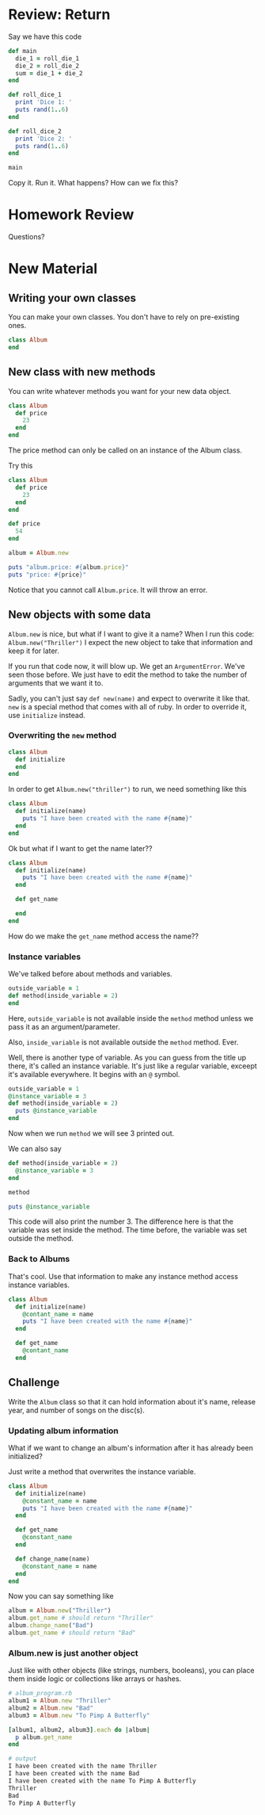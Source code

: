 # Review: Return

Say we have this code

```ruby
def main
  die_1 = roll_die_1
  die_2 = roll_die_2
  sum = die_1 + die_2
end

def roll_dice_1
  print 'Dice 1: '
  puts rand(1..6)
end

def roll_dice_2
  print 'Dice 2: '
  puts rand(1..6)
end

main
```

Copy it. Run it. What happens? How can we fix this?

# Homework Review

Questions?

# New Material

## Writing your own classes

You can make your own classes. You don't have to rely on pre-existing ones.

```ruby
class Album
end
```

## New class with new methods

You can write whatever methods you want for your new data object.

```ruby
class Album
  def price
    23
  end
end
```

The price method can only be called on an instance of the Album class.

Try this

```ruby
class Album
  def price
    23
  end
end

def price
  54
end

album = Album.new

puts "album.price: #{album.price}"
puts "price: #{price}"
```

Notice that you cannot call `Album.price`. It will throw an error.

## New objects with some data

`Album.new` is nice, but what if I want to give it a name? When I run this code: `Album.new("Thriller")` I expect the new object to take that information and keep it for later.

If you run that code now, it will blow up. We get an `ArgumentError`. We've seen those before. We just have to edit the method to take the number of arguments that we want it to.

Sadly, you can't just say `def new(name)` and expect to overwrite it like that. `new` is a special method that comes with all of ruby. In order to override it, use `initialize` instead.

### Overwriting the `new` method

```ruby
class Album
  def initialize
  end
end
```

In order to get `Album.new("thriller")` to run, we need something like this

```ruby
class Album
  def initialize(name)
    puts "I have been created with the name #{name}"
  end
end
```

Ok but what if I want to get the name later??

```ruby
class Album
  def initialize(name)
    puts "I have been created with the name #{name}"
  end

  def get_name

  end
end
```

How do we make the `get_name` method access the name??

### Instance variables

We've talked before about methods and variables.

```ruby
outside_variable = 1
def method(inside_variable = 2)
end
```

Here, `outside_variable` is not available inside the `method` method unless we pass it as an argument/parameter.

Also, `inside_variable` is not available outside the `method` method. Ever.

Well, there is another type of variable. As you can guess from the title up there, it's called an instance variable. It's just like a regular variable, exceept it's available everywhere. It begins with an `@` symbol.

```ruby
outside_variable = 1
@instance_variable = 3
def method(inside_variable = 2)
  puts @instance_variable
end
```

Now when we run `method` we will see 3 printed out.

We can also say

```ruby
def method(inside_variable = 2)
  @instance_variable = 3
end

method

puts @instance_variable
```

This code will also print the number 3. The difference here is that the variable was set inside the method. The time before, the variable was set outside the method.

### Back to Albums

That's cool. Use that information to make any instance method access instance variables.

```ruby
class Album
  def initialize(name)
    @contant_name = name
    puts "I have been created with the name #{name}"
  end

  def get_name
    @contant_name
  end
```

## Challenge

Write the `Album` class so that it can hold information about it's name, release year, and number of songs on the disc(s).

### Updating album information

What if we want to change an album's information after it has already been initialized?

Just write a method that overwrites the instance variable.

```ruby
class Album
  def initialize(name)
    @constant_name = name
    puts "I have been created with the name #{name}"
  end

  def get_name
    @constant_name
  end

  def change_name(name)
    @constant_name = name
  end
end
```

Now you can say something like

```ruby
album = Album.new("Thriller")
album.get_name # should return "Thriller"
album.change_name("Bad")
album.get_name # should return "Bad"
```

### Album.new is just another object

Just like with other objects (like strings, numbers, booleans), you can place them inside logic or collections like arrays or hashes.

```ruby
# album_program.rb
album1 = Album.new "Thriller"
album2 = Album.new "Bad"
album3 = Album.new "To Pimp A Butterfly"

[album1, album2, album3].each do |album|
  p album.get_name
end
```

```bash
# output
I have been created with the name Thriller
I have been created with the name Bad
I have been created with the name To Pimp A Butterfly
Thriller
Bad
To Pimp A Butterfly
```
